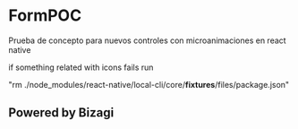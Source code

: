 # FormPOC
Prueba de concepto para nuevos controles con microanimaciones en react native

if something related with icons fails 
run

"rm ./node_modules/react-native/local-cli/core/__fixtures__/files/package.json"

## Powered by Bizagi
